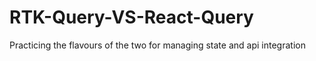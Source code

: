 # RTK-Query-VS-React-Query
Practicing the flavours of the two for managing state and api integration
